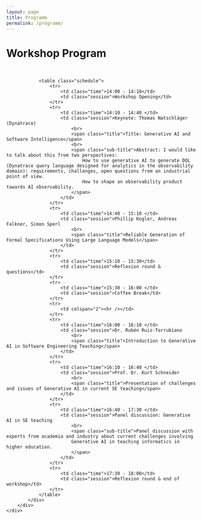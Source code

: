 ```yaml
---
layout: page
title: Programm
permalink: /programm/
---
```


<link rel="stylesheet" href="/css/schedule.css">

<div class="col-md-8 ml-auto mr-auto text-left">
    <div class="row">
        <div class="ml-auto mr-auto text-left">
            <div class="section section-team text-center">
                <div class="container">
                    <h1 class="title text-center">Workshop Program</h1>
                    <br>
                </div>
                
                <table class="schedule">
                    <tr>
                        <td class="time">14:00 - 14:10</td>
                        <td class="session">Workshop Opening</td>
                    </tr>
                    <tr>
                        <td class="time">14:10 - 14:40 </td>
                        <td class="session">Keynote: Thomas Natschläger (Dynatrace)
                            <br>
                            <span class="title">Title: Generative AI and Software Intelligence</span>
                            <br>
                            <span class="sub-title">Abstract: I would like to talk about this from two perspectives:
                                How to use generative AI to generate DQL (Dynatrace query language designed for analytics in the observability domain): requirements, challenges, open questions from an industrial point of view.
                                How to shape an observability product towards AI observability.
                            </span>
                        </td>
                    </tr>
                    <tr>
                        <td class="time">14:40 - 15:10 </td>
                        <td class="session">Phillip Kogler, Andreas Falkner, Simon Sperl
                            <br>
                            <span class="title">Reliable Generation of Formal Specifications Using Large Language Models</span>
                        </td>
                    </tr>
                    <tr>
                        <td class="time">15:10 - 15:30</td>
                        <td class="session">Reflexion round & questions</td>
                    </tr>
                    <tr>
                        <td class="time">15:30 - 16:00 </td>
                        <td class="session">Coffee Break</td>
                    </tr>
                    <tr>
                        <td colspan="2"><hr /></td>
                    </tr>
                    <tr>
                        <td class="time">16:00 - 16:10 </td>
                        <td class="session">Dr. Rubén Ruiz-Torrubiano
                            <br>
                            <span class="title">Introduction to Generative AI in Software Engineering Teaching</span>
                        </td>
                    </tr>
                    <tr>
                        <td class="time">16:10 - 16:40 </td>
                        <td class="session">Prof. Dr. Kurt Schneider
                            <br>
                            <span class="title">Presentation of challenges and issues of Generative AI in current SE teaching</span>
                        </td>
                    </tr>
                    <tr>
                        <td class="time">16:40 - 17:30 </td>
                        <td class="session">Panel discussion: Generative AI in SE teaching
                            <br>
                            <span class="sub-title">Panel discussion with experts from academia and industry about current challenges involving
                            Generative AI in teaching informatics in higher education.
                            </span>
                        </td>
                    </tr>
                    <tr>
                        <td class="time">17:30 - 18:00</td>
                        <td class="session">Reflexion round & end of workshop</td>
                    </tr>
                </table>
            </div>
        </div>
    </div>
</div>
